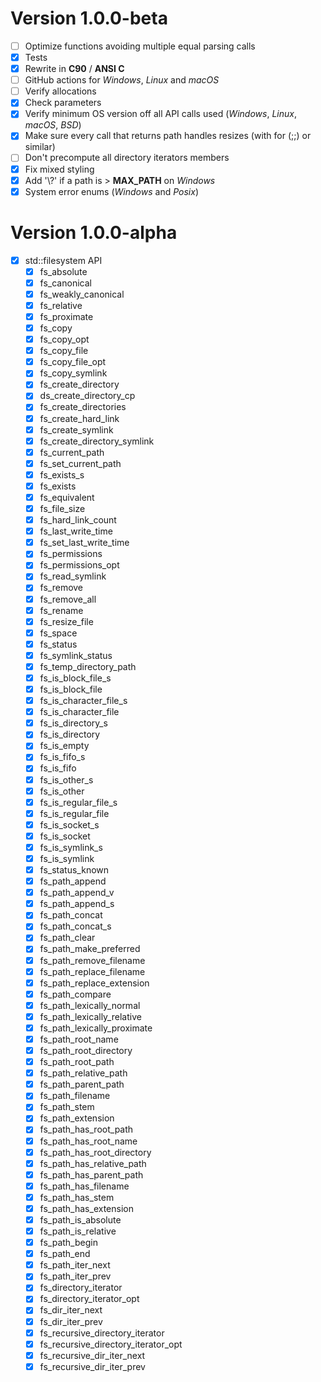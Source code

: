 # Version 1.0.0-beta

 - [ ] Optimize functions avoiding multiple equal parsing calls
 - [X] Tests
 - [X] Rewrite in **C90** / **ANSI C**
 - [ ] GitHub actions for *Windows*, *Linux* and *macOS*
 - [ ] Verify allocations
 - [X] Check parameters
 - [X] Verify minimum OS version off all API calls used (*Windows*, *Linux*, *macOS*, *BSD*)
 - [X] Make sure every call that returns path handles resizes (with for (;;) or similar)
 - [ ] Don't precompute all directory iterators members
 - [X] Fix mixed styling
 - [X] Add '\\?\' if a path is > **MAX_PATH** on *Windows*
 - [X] System error enums (*Windows* and *Posix*)

# Version 1.0.0-alpha

 - [X] std::filesystem API
   - [X] fs_absolute
   - [X] fs_canonical
   - [X] fs_weakly_canonical
   - [X] fs_relative
   - [X] fs_proximate
   - [X] fs_copy
   - [X] fs_copy_opt
   - [X] fs_copy_file
   - [X] fs_copy_file_opt
   - [X] fs_copy_symlink
   - [X] fs_create_directory
   - [X] ds_create_directory_cp
   - [X] fs_create_directories
   - [X] fs_create_hard_link
   - [X] fs_create_symlink
   - [X] fs_create_directory_symlink
   - [X] fs_current_path
   - [X] fs_set_current_path
   - [X] fs_exists_s
   - [X] fs_exists
   - [X] fs_equivalent
   - [X] fs_file_size
   - [X] fs_hard_link_count
   - [X] fs_last_write_time
   - [X] fs_set_last_write_time
   - [X] fs_permissions
   - [X] fs_permissions_opt
   - [X] fs_read_symlink
   - [X] fs_remove
   - [X] fs_remove_all
   - [X] fs_rename
   - [X] fs_resize_file
   - [X] fs_space
   - [X] fs_status
   - [X] fs_symlink_status
   - [X] fs_temp_directory_path
   - [X] fs_is_block_file_s
   - [X] fs_is_block_file
   - [X] fs_is_character_file_s
   - [X] fs_is_character_file
   - [X] fs_is_directory_s
   - [X] fs_is_directory
   - [X] fs_is_empty
   - [X] fs_is_fifo_s
   - [X] fs_is_fifo
   - [X] fs_is_other_s
   - [X] fs_is_other
   - [X] fs_is_regular_file_s
   - [X] fs_is_regular_file
   - [X] fs_is_socket_s
   - [X] fs_is_socket
   - [X] fs_is_symlink_s
   - [X] fs_is_symlink
   - [X] fs_status_known
   - [X] fs_path_append
   - [X] fs_path_append_v
   - [X] fs_path_append_s
   - [X] fs_path_concat
   - [X] fs_path_concat_s
   - [X] fs_path_clear
   - [X] fs_path_make_preferred
   - [X] fs_path_remove_filename
   - [X] fs_path_replace_filename
   - [X] fs_path_replace_extension
   - [X] fs_path_compare
   - [X] fs_path_lexically_normal
   - [X] fs_path_lexically_relative
   - [X] fs_path_lexically_proximate
   - [X] fs_path_root_name
   - [X] fs_path_root_directory
   - [X] fs_path_root_path
   - [X] fs_path_relative_path
   - [X] fs_path_parent_path
   - [X] fs_path_filename
   - [X] fs_path_stem
   - [X] fs_path_extension
   - [X] fs_path_has_root_path
   - [X] fs_path_has_root_name
   - [X] fs_path_has_root_directory
   - [X] fs_path_has_relative_path
   - [X] fs_path_has_parent_path
   - [X] fs_path_has_filename
   - [X] fs_path_has_stem
   - [X] fs_path_has_extension
   - [X] fs_path_is_absolute
   - [X] fs_path_is_relative
   - [X] fs_path_begin
   - [X] fs_path_end
   - [X] fs_path_iter_next
   - [X] fs_path_iter_prev
   - [X] fs_directory_iterator
   - [X] fs_directory_iterator_opt
   - [X] fs_dir_iter_next
   - [X] fs_dir_iter_prev
   - [X] fs_recursive_directory_iterator
   - [X] fs_recursive_directory_iterator_opt
   - [X] fs_recursive_dir_iter_next
   - [X] fs_recursive_dir_iter_prev
